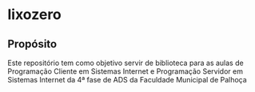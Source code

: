 # lixozero

## Propósito
Este repositório tem como objetivo servir de biblioteca para as aulas de Programação Cliente em Sistemas Internet e Programação Servidor em Sistemas Internet da 4ª fase de ADS da Faculdade Municipal de Palhoça
